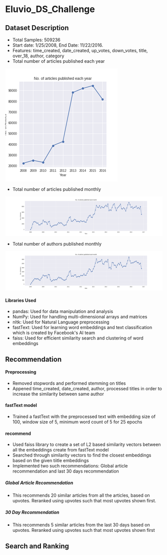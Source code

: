 # Eluvio_DS_Challenge
## Dataset Description
- Total Samples: 509236
- Start date: 1/25/2008, End Date: 11/22/2016.
- Features: time_created, date_created, up_votes, down_votes, title, over_18, author, category
- Total number of articles published each year

![](fig/articles_yearly.png)
- Total number of articles published monthly

![](fig/articles_monthly.png)
- Total number of authors published monthly

![](fig/authors_monthly.png)
#### Libraries Used
- pandas: Used for data manipulation and analysis
- NumPy: Used for handling multi-dimensional arrays and matrices
- nltk: Used for Natural Language preprocessing
- fastText: Used for learning word embeddings and text classification which is created by Facebook's AI team
- faiss: Used for efficient similarity search and clustering of word embeddings
## Recommendation
#### Preprocessing
- Removed stopwords and performed stemming on titles
- Appened time_created, date_created, author, processed titles in order to increase the similarity between same author
#### fastText model
- Trained a fastText with the preprocessed text with embedding size of 100, window size of 5, minimum word count of 5 for 25 epochs
#### recommend
- Used faiss library to create a set of L2 based similarity vectors between all the embeddings create from fastText model
- Searched through similarity vectors to find the closest embeddings based on the given tiitle embeddings
- Implemented two such recommendations: Global article recommendation and last 30 days recommendation
##### Global Article Recommendation
- This recommends 20 similar articles from all the articles, based on upvotes. Reranked using upvotes such that most upvotes shown first.
##### 30 Day Recommendation
- This recommends 5 similar articles from the last 30 days based on upvotes.  Reranked using upvotes such that most upvotes shown first

## Search and Ranking
